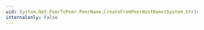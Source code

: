```yaml
---
uid: System.Net.PeerToPeer.PeerName.CreateFromPeerHostName(System.String)
internalonly: False
---
```

